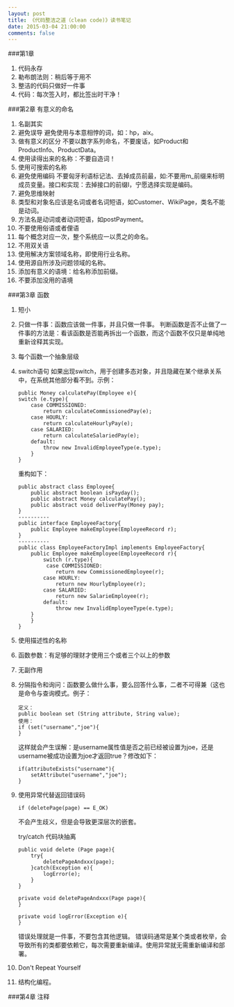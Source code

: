 ```yaml
---
layout: post
title: 《代码整洁之道（clean code)》读书笔记
date: 2015-03-04 21:00:00
comments: false
---
```



###第1章
 1. 代码永存
 2. 勒布朗法则：稍后等于用不
 3. 整洁的代码只做好一件事
 4. 代码：每次签入时，都比签出时干净！

###第2章 有意义的命名

 1. 名副其实
 2. 避免误导
   避免使用与本意相悖的词，如：hp，aix。
 3. 做有意义的区分
 不要以数字系列命名，不要废话，如Product和ProductInfo、ProductData。
 4. 使用读得出来的名称：不要自造词！
 5. 使用可搜索的名称
 6. 避免使用编码
 不要匈牙利语标记法、去掉成员前最，如:不要用m_前缀来标明成员变量。接口和实现：去掉接口的前缀I，宁愿选择实现是编码。
 7. 避免思维映射
 8. 类型和对象名应该是名词或者名词短语，如Customer、WikiPage，类名不能是动词。
 9. 方法名是动词或者动词短语，如postPayment。
 10. 不要使用俗语或者俚语
 11. 每个概念对应一次，整个系统应一以贯之的命名。
 12. 不用双关语
 13. 使用解决方案领域名称，即使用行业名称。
 14. 使用源自所涉及问题领域的名称。
 15. 添加有意义的语境：给名称添加前缀。
 16. 不要添加没用的语境

###第3章 函数

 1. 短小
 2. 只做一件事：函数应该做一件事，并且只做一件事。
 判断函数是否不止做了一件事的方法是：看该函数是否能再拆出一个函数，而这个函数不仅只是单纯地重新诠释其实现。
 3. 每个函数一个抽象层级
 4. switch语句
    如果出现switch，用于创建多态对象，并且隐藏在某个继承关系中，在系统其他部分看不到。示例：

        public Money calculatePay(Employee e){
        switch (e.type){
            case COMMISSIONED:
                return calculateCommissionedPay(e);
            case HOURLY:
                return calculateHourlyPay(e);
            case SALARIED:
                return calculateSalariedPay(e);
            default:
                throw new InvalidEmployeeType(e.type);
            }
        }

    重构如下：
    
        public abstract class Employee{
            public abstract boolean isPayday();
            public abstract Money calculatePay();
            public abstract void deliverPay(Money pay);
        }
        ----------
        public interface EmployeeFactory{
            public Employee makeEmployee(EmployeeRecord r);
        }
        ----------
        public class EmployeeFactoryImpl implements EmployeeFactory{
            public Employee makeEmployee(EmployeeRecord r){
                switch (r.type){
                 case COMMISSIONED:
                    return new CommissionedEmployee(r);
                case HOURLY:
                    return new HourlyEmployee(r);
                case SALARIED:
                    return new SalarieEmployee(r);
                default:
                    throw new InvalidEmployeeType(e.type);
            }
            }
        }
 5. 使用描述性的名称
 6. 函数参数：有足够的理财才使用三个或者三个以上的参数
 7. 无副作用
 8. 分隔指令和询问：函数要么做什么事，要么回答什么事，二者不可得兼（这也是命令与查询模式。例子：
        
        定义：
        public boolean set (String attribute, String value);
        使用：
        if (set("username","joe"){
        }
    这样就会产生误解：是username属性值是否之前已经被设置为joe，还是username被成功设置为joe才返回true？修改如下：
    
        if(attributeExists("username"){
            setAttribute("username","joe");
        }
    
 9. 使用异常代替返回错误码
    

        if (deletePage(page) == E_OK)
    不会产生歧义，但是会导致更深层次的嵌套。
    
    try/catch 代码块抽离
    
        public void delete (Page page){
            try{
                deletePageAndxxx(page);
            }catch(Exception e){
                logError(e);
            }
        }
        
        private void deletePageAndxxx(Page page){
        }
        
        private void logError(Exception e){
        }
    错误处理就是一件事，不要包含其他逻辑。
    错误码通常是某个类或者枚举，会导致所有的类都要依赖它，每次需要重新编译。使用异常就无需重新编译和部署。
    
 10. Don't Repeat Yourself
 11. 结构化编程。
 
###第4章 注释
